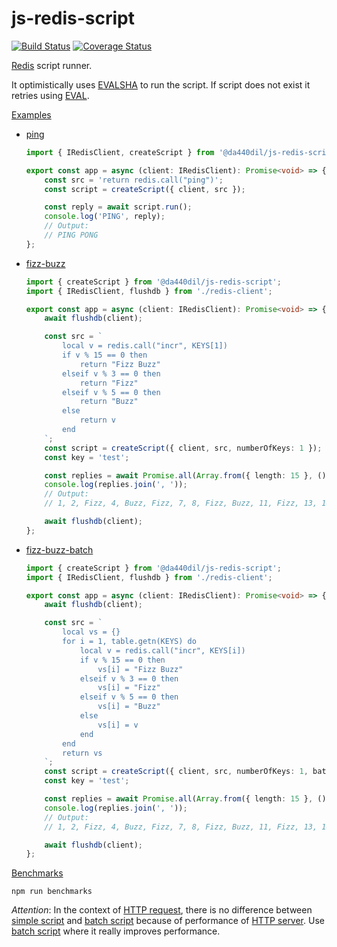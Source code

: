 # js-redis-script

[![Build Status](https://travis-ci.com/da440dil/js-redis-script.svg?branch=main)](https://travis-ci.com/da440dil/js-redis-script)
[![Coverage Status](https://coveralls.io/repos/github/da440dil/js-redis-script/badge.svg?branch=main)](https://coveralls.io/github/da440dil/js-redis-script?branch=main)

[Redis](https://redis.io/) script runner.

It optimistically uses [EVALSHA](https://redis.io/commands/evalsha) to run the script. 
If script does not exist it retries using [EVAL](https://redis.io/commands/eval).

[Examples](./src/examples)

- [ping](./src/examples/ping.ts)
	```typescript
	import { IRedisClient, createScript } from '@da440dil/js-redis-script';

	export const app = async (client: IRedisClient): Promise<void> => {
		const src = 'return redis.call("ping")';
		const script = createScript({ client, src });

		const reply = await script.run();
		console.log('PING', reply);
		// Output:
		// PING PONG
	};
	```

- [fizz-buzz](./src/examples/fizz-buzz.ts)
	```typescript
	import { createScript } from '@da440dil/js-redis-script';
	import { IRedisClient, flushdb } from './redis-client';

	export const app = async (client: IRedisClient): Promise<void> => {
		await flushdb(client);

		const src = `
			local v = redis.call("incr", KEYS[1])
			if v % 15 == 0 then
				return "Fizz Buzz"
			elseif v % 3 == 0 then
				return "Fizz"
			elseif v % 5 == 0 then
				return "Buzz"
			else
				return v
			end
		`;
		const script = createScript({ client, src, numberOfKeys: 1 });
		const key = 'test';

		const replies = await Promise.all(Array.from({ length: 15 }, () => script.run(key)));
		console.log(replies.join(', '));
		// Output:
		// 1, 2, Fizz, 4, Buzz, Fizz, 7, 8, Fizz, Buzz, 11, Fizz, 13, 14, Fizz Buzz

		await flushdb(client);
	};
	```

- [fizz-buzz-batch](./src/examples/fizz-buzz-batch.ts)
	```typescript
	import { createScript } from '@da440dil/js-redis-script';
	import { IRedisClient, flushdb } from './redis-client';

	export const app = async (client: IRedisClient): Promise<void> => {
		await flushdb(client);

		const src = `
			local vs = {}
			for i = 1, table.getn(KEYS) do
				local v = redis.call("incr", KEYS[i])
				if v % 15 == 0 then
					vs[i] = "Fizz Buzz"
				elseif v % 3 == 0 then
					vs[i] = "Fizz"
				elseif v % 5 == 0 then
					vs[i] = "Buzz"
				else
					vs[i] = v
				end
			end
			return vs
		`;
		const script = createScript({ client, src, numberOfKeys: 1, batch: true });
		const key = 'test';

		const replies = await Promise.all(Array.from({ length: 15 }, () => script.run(key)));
		console.log(replies.join(', '));
		// Output:
		// 1, 2, Fizz, 4, Buzz, Fizz, 7, 8, Fizz, Buzz, 11, Fizz, 13, 14, Fizz Buzz

		await flushdb(client);
	};
	```

[Benchmarks](./src/benchmarks)
```
npm run benchmarks
```

*Attention*: In the context of [HTTP request](https://nodejs.org/api/http.html#http_class_http_incomingmessage), 
there is no difference between [simple script](./src/Script.ts) and [batch script](./src/BatchScript.ts) 
because of performance of [HTTP server](https://nodejs.org/api/http.html#http_class_http_server). 
Use [batch script](./src/BatchScript.ts) where it really improves performance.
